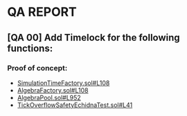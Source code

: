 # QA REPORT

## [QA 00] Add Timelock for the following functions:


### Proof of concept:
- [SimulationTimeFactory.sol#L108](https://github.com/code-423n4/2022-09-quickswap/tree/main/src/core/contracts/test/simulation/SimulationTimeFactory.sol#L108)
- [AlgebraFactory.sol#L108](https://github.com/code-423n4/2022-09-quickswap/tree/main/src/core/contracts/AlgebraFactory.sol#L108)
- [AlgebraPool.sol#L952](https://github.com/code-423n4/2022-09-quickswap/tree/main/src/core/contracts/AlgebraPool.sol#L952)
- [TickOverflowSafetyEchidnaTest.sol#L41](https://github.com/code-423n4/2022-09-quickswap/tree/main/src/core/contracts/test/TickOverflowSafetyEchidnaTest.sol#L41)
